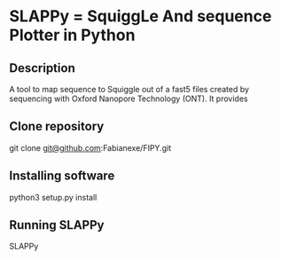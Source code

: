 # **SLAPPy** = **S**quigg**L**e **A**nd sequence **P**lotter in **Py**thon

## Description

A tool to map sequence to Squiggle out of a fast5 files created by sequencing with Oxford Nanopore Technology (ONT). It provides 

## Clone repository

git clone git@github.com:Fabianexe/FIPY.git

## Installing software

python3 setup.py install

## Running SLAPPy

SLAPPy

